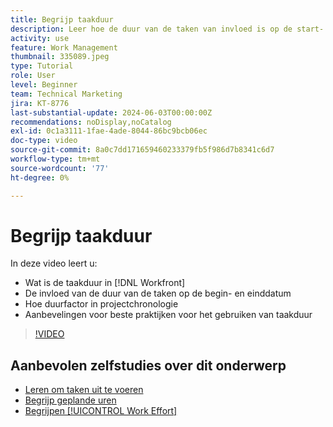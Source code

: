 ```yaml
---
title: Begrijp taakduur
description: Leer hoe de duur van de taken van invloed is op de start- en voltooiingsdatums, hoe de duur van de taken in de tijdlijnen van het project wordt weergegeven en hoe u de meeste tips en trucs voor het gebruik van de taakduur kunt gebruiken.
activity: use
feature: Work Management
thumbnail: 335089.jpeg
type: Tutorial
role: User
level: Beginner
team: Technical Marketing
jira: KT-8776
last-substantial-update: 2024-06-03T00:00:00Z
recommendations: noDisplay,noCatalog
exl-id: 0c1a3111-1fae-4ade-8044-86bc9bcb06ec
doc-type: video
source-git-commit: 8a0c7dd171659460233379fb5f986d7b8341c6d7
workflow-type: tm+mt
source-wordcount: '77'
ht-degree: 0%

---
```


# Begrijp taakduur

In deze video leert u:

* Wat is de taakduur in [!DNL Workfront]
* De invloed van de duur van de taken op de begin- en einddatum
* Hoe duurfactor in projectchronologie
* Aanbevelingen voor beste praktijken voor het gebruiken van taakduur

>[!VIDEO](https://video.tv.adobe.com/v/335089/?quality=12&learn=on)

## Aanbevolen zelfstudies over dit onderwerp

* [Leren om taken uit te voeren](/help/manage-work/tasks/learn-to-sequence-tasks.md)
* [Begrijp geplande uren](/help/manage-work/tasks/understand-planned-hours.md)
* [Begrijpen [!UICONTROL Work Effort]](/help/manage-work/tasks/understand-work-effort.md)


